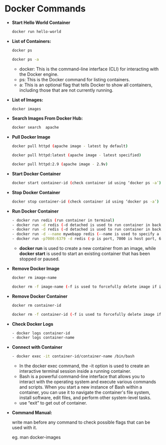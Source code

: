 # Docker Commands

- **Start Hello World Container**
    ```bash
    docker run hello-world
    ```
- **List of Containers:**
    ```bash
    docker ps
    ```
    ```bash
    docker ps -a
    ```
    - docker: This is the command-line interface (CLI) for interacting with the Docker engine.
    - ps: This is the Docker command for listing containers.
    - a: This is an optional flag that tells Docker to show all containers, including those that are not currently running.
- ******************************List of Images:******************************
    ```bash
    docker images
    ```
- **Search Images From Docker Hub:**
    ```bash
    docker search  apache 
    ```
- **Pull Docker Image**
    ```bash
    docker pull httpd (apache image - latest by default)
    
    docker pull httpd:latest (apache image - latest specified)
    
    docker pull httpd:2.9 (apache image - 2.9v)
    ```
- **Start Docker Container**
    ```bash
    docker start container-id (check container id using ‘docker ps -a’)
    ```
- **Stop Docker Container**
    ```bash
    docker stop container-id (check container id using ‘docker ps -a’)
    ```
- **Run Docker Container**
    ```bash
    - docker run redis (run container in terminal)
    - docker run -d redis (-d detached is used to run container in background of terminal)
    - docker run -d redis (-d detached is used to run container in background of terminal)
    - docker run -d --name mywebapp redis (--name is used to specify a name for container)
    - docker run -p7000:6379 -d redis (-p is port, 7000 is host port, 6379 is container port. Host port cant be same for multiple containers)
    ```
    - **docker run** is used to create a new container from an image, while **docker start** is used to start an existing container that has been stopped or paused.
- **Remove Docker Image**
    ```bash
    docker rm image-name 
    
    docker rm -f image-name (-f is used to forcefully delete image if its container is running)
    ```
- **Remove Docker Container**
    ```bash
    docker rm container-id 
    
    docker rm -f container-id (-f is used to forcefully delete image if its container is running)
    ```
- **Check Docker Logs**
    ```bash
    - docker logs container-id
    - docker logs container-name
    ```
- **Connect with Container**
    ```bash
    - docker exec -it container-id/container-name /bin/bash
    ```
    - In the docker exec command, the -it option is used to create an interactive terminal session inside a running container.
    - Bash is a powerful command-line interface that allows you to interact with the operating system and execute various commands and scripts. When you start a new instance of Bash within a container, you can use it to navigate the container's file system, install software, edit files, and perform other system-level tasks.
    - use “exit” to get out of container.
- **Command Manual:**
    
    write man before any command to check possible flags that can be used with it.
    
    eg. man docker-images
